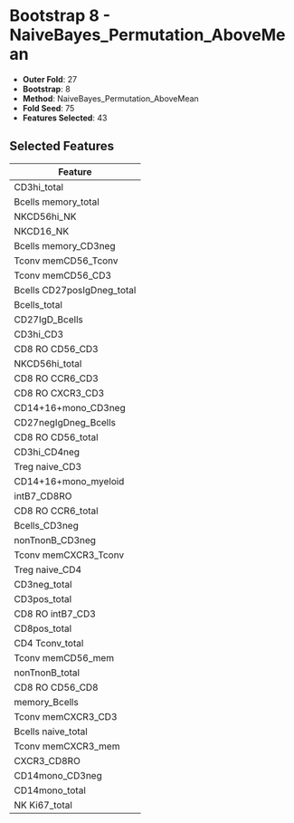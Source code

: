 # Bootstrap 8 - NaiveBayes_Permutation_AboveMean

- **Outer Fold**: 27
- **Bootstrap**: 8
- **Method**: NaiveBayes_Permutation_AboveMean
- **Fold Seed**: 75
- **Features Selected**: 43

## Selected Features

| Feature |
|---------|
| CD3hi_total |
| Bcells memory_total |
| NKCD56hi_NK |
| NKCD16_NK |
| Bcells memory_CD3neg |
| Tconv memCD56_Tconv |
| Tconv memCD56_CD3 |
| Bcells CD27posIgDneg_total |
| Bcells_total |
| CD27IgD_Bcells |
| CD3hi_CD3 |
| CD8 RO CD56_CD3 |
| NKCD56hi_total |
| CD8 RO CCR6_CD3 |
| CD8 RO CXCR3_CD3 |
| CD14+16+mono_CD3neg |
| CD27negIgDneg_Bcells |
| CD8 RO CD56_total |
| CD3hi_CD4neg |
| Treg naive_CD3 |
| CD14+16+mono_myeloid |
| intB7_CD8RO |
| CD8 RO CCR6_total |
| Bcells_CD3neg |
| nonTnonB_CD3neg |
| Tconv memCXCR3_Tconv |
| Treg naive_CD4 |
| CD3neg_total |
| CD3pos_total |
| CD8 RO intB7_CD3 |
| CD8pos_total |
| CD4 Tconv_total |
| Tconv memCD56_mem |
| nonTnonB_total |
| CD8 RO CD56_CD8 |
| memory_Bcells |
| Tconv memCXCR3_CD3 |
| Bcells naive_total |
| Tconv memCXCR3_mem |
| CXCR3_CD8RO |
| CD14mono_CD3neg |
| CD14mono_total |
| NK Ki67_total |
